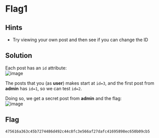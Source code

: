 # Flag1

## Hints
- Try viewing your own post and then see if you can change the ID

## Solution
Each post has an `id` attribute:  
![image](https://i.imgur.com/eluDVJF.png)

The posts that you (as **user**) makes start at `id=3`, and the first post from **admin** has `id=1`, so we can test `id=2`. 

Doing so, we get a secret post from **admin** and the flag:  
![image](https://i.imgur.com/7Wbsgnm.png)

## Flag
`475616a363c45b7274486d492c44c8fc3e566af27dafc41695898ec650b09cb5`

